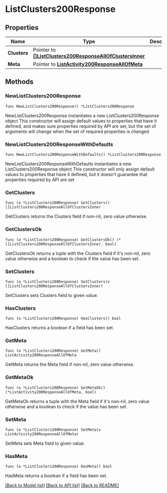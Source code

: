 # ListClusters200Response

## Properties

Name | Type | Description | Notes
------------ | ------------- | ------------- | -------------
**Clusters** | Pointer to [**[]ListClusters200ResponseAllOfClustersInner**](ListClusters200ResponseAllOfClustersInner.md) |  | [optional] 
**Meta** | Pointer to [**ListActivity200ResponseAllOfMeta**](ListActivity200ResponseAllOfMeta.md) |  | [optional] 

## Methods

### NewListClusters200Response

`func NewListClusters200Response() *ListClusters200Response`

NewListClusters200Response instantiates a new ListClusters200Response object
This constructor will assign default values to properties that have it defined,
and makes sure properties required by API are set, but the set of arguments
will change when the set of required properties is changed

### NewListClusters200ResponseWithDefaults

`func NewListClusters200ResponseWithDefaults() *ListClusters200Response`

NewListClusters200ResponseWithDefaults instantiates a new ListClusters200Response object
This constructor will only assign default values to properties that have it defined,
but it doesn't guarantee that properties required by API are set

### GetClusters

`func (o *ListClusters200Response) GetClusters() []ListClusters200ResponseAllOfClustersInner`

GetClusters returns the Clusters field if non-nil, zero value otherwise.

### GetClustersOk

`func (o *ListClusters200Response) GetClustersOk() (*[]ListClusters200ResponseAllOfClustersInner, bool)`

GetClustersOk returns a tuple with the Clusters field if it's non-nil, zero value otherwise
and a boolean to check if the value has been set.

### SetClusters

`func (o *ListClusters200Response) SetClusters(v []ListClusters200ResponseAllOfClustersInner)`

SetClusters sets Clusters field to given value.

### HasClusters

`func (o *ListClusters200Response) HasClusters() bool`

HasClusters returns a boolean if a field has been set.

### GetMeta

`func (o *ListClusters200Response) GetMeta() ListActivity200ResponseAllOfMeta`

GetMeta returns the Meta field if non-nil, zero value otherwise.

### GetMetaOk

`func (o *ListClusters200Response) GetMetaOk() (*ListActivity200ResponseAllOfMeta, bool)`

GetMetaOk returns a tuple with the Meta field if it's non-nil, zero value otherwise
and a boolean to check if the value has been set.

### SetMeta

`func (o *ListClusters200Response) SetMeta(v ListActivity200ResponseAllOfMeta)`

SetMeta sets Meta field to given value.

### HasMeta

`func (o *ListClusters200Response) HasMeta() bool`

HasMeta returns a boolean if a field has been set.


[[Back to Model list]](../README.md#documentation-for-models) [[Back to API list]](../README.md#documentation-for-api-endpoints) [[Back to README]](../README.md)



